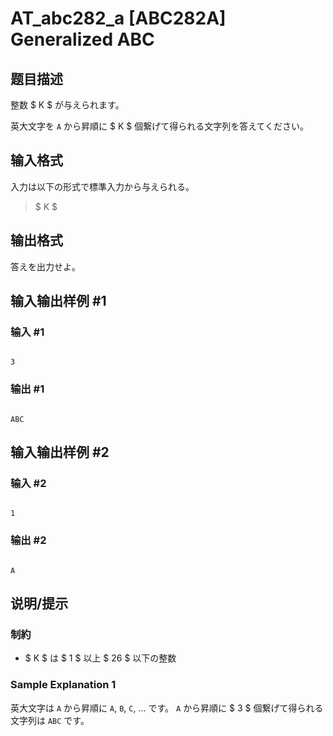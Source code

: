 # AT_abc282_a [ABC282A] Generalized ABC

## 题目描述

[problemUrl]: https://atcoder.jp/contests/abc282/tasks/abc282_a

整数 $ K $ が与えられます。

英大文字を `A` から昇順に $ K $ 個繋げて得られる文字列を答えてください。

## 输入格式

入力は以下の形式で標準入力から与えられる。

> $ K $

## 输出格式

答えを出力せよ。

## 输入输出样例 #1

### 输入 #1

```
3
```

### 输出 #1

```
ABC
```

## 输入输出样例 #2

### 输入 #2

```
1
```

### 输出 #2

```
A
```

## 说明/提示

### 制約

- $ K $ は $ 1 $ 以上 $ 26 $ 以下の整数
 
### Sample Explanation 1

英大文字は `A` から昇順に `A`, `B`, `C`, ... です。 `A` から昇順に $ 3 $ 個繋げて得られる文字列は `ABC` です。